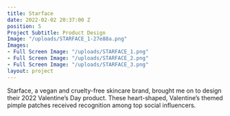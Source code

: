 ```yaml
---
title: Starface
date: 2022-02-02 20:37:00 Z
position: 5
Project Subtitle: Product Design
Image: "/uploads/STARFACE_1-27e88a.png"
Images:
- Full Screen Image: "/uploads/STARFACE_1.png"
- Full Screen Image: "/uploads/STARFACE_2.png"
- Full Screen Image: "/uploads/STARFACE_3.png"
layout: project
---
```


Starface, a vegan and cruelty-free skincare brand, brought me on to design their 2022 Valentine’s Day product. These heart-shaped, Valentine’s themed pimple patches received recognition among top social influencers.